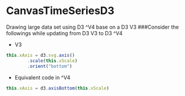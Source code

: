 # CanvasTimeSeriesD3
Drawing large data set using D3 ^V4 base on a D3 V3
###Consider the followings while updating from D3 V3 to D3 ^V4

* V3
```javascript
this.xAxis = d3.svg.axis()
		.scale(this.xScale)
        .orient("bottom")
```

* Equivalent code in ^V4
```javascript
this.xAxis = d3.axisBottom(this.xScale)
```